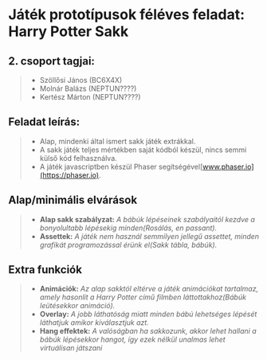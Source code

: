 # Játék prototípusok féléves feladat: **Harry Potter Sakk**

## 2. csoport tagjai:
> - Szöllősi János (BC6X4X)
> - Molnár Balázs (NEPTUN????)
> - Kertész Márton (NEPTUN????)

## Feladat leírás:
> - Alap, mindenki által ismert sakk játék extrákkal.
> - A sakk játék teljes mértékben saját kódból készül, nincs semmi külső kód felhasználva.
> - A játék javascriptben készül Phaser segítségével[www.phaser.io](https://phaser.io).

## Alap/minimális elvárások
> - **Alap sakk szabályzat:** *A bábúk lépéseinek szabályaitól kezdve a bonyolultabb lépésekig minden(Rosálás, en passant).*
> - **Assettek:** *A játék nem használ semmilyen jellegű assettet, minden grafikát programozással érünk el(Sakk tábla, bábúk).*

## Extra funkciók
> - **Animációk:** *Az alap sakktól eltérve a játék animációkat tartalmaz, amely hasonlít a Harry Potter című filmben láttottakhoz(Bábúk leütésekkor animáció).*
> - **Overlay:** *A jobb láthatóság miatt minden bábú lehetséges lépését láthatjuk amikor kiválasztjuk azt.*
> - **Hang effektek:** *A valóságban ha sakkozunk, akkor lehet hallani a bábúk lépésekkor hangot, így ezek nélkül unalmas lehet virtuálisan játszani*
